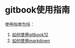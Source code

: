 # gitbook使用指南

使用指南包括：

1. [如何使用gitbook12](/chapter1.md)
2. [如何使用markdown](/ru-he-shi-yong-markdown.md)

